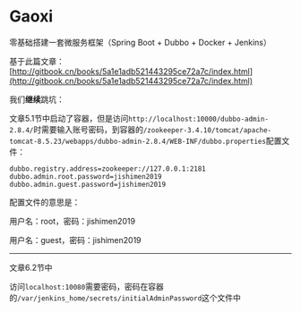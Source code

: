 # Gaoxi
零基础搭建一套微服务框架（Spring Boot + Dubbo + Docker + Jenkins）

基于此篇文章：[http://gitbook.cn/books/5a1e1adb521443295ce72a7c/index.html](http://gitbook.cn/books/5a1e1adb521443295ce72a7c/index.html)

我们**继续**跳坑：

文章5.1节中启动了容器，但是访问`http://localhost:10000/dubbo-admin-2.8.4/`时需要输入账号密码，到容器的`/zookeeper-3.4.10/tomcat/apache-tomcat-8.5.23/webapps/dubbo-admin-2.8.4/WEB-INF/dubbo.properties`配置文件：

```
dubbo.registry.address=zookeeper://127.0.0.1:2181
dubbo.admin.root.password=jishimen2019
dubbo.admin.guest.password=jishimen2019
```

配置文件的意思是：

用户名：root，密码：jishimen2019

用户名：guest，密码：jishimen2019

-------


文章6.2节中

访问`localhost:10080`需要密码，密码在容器的`/var/jenkins_home/secrets/initialAdminPassword`这个文件中
